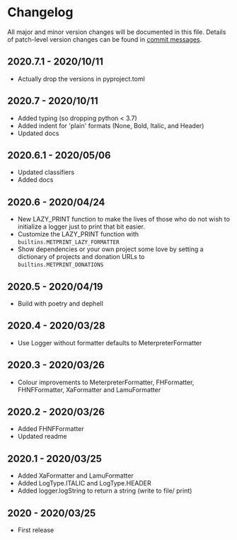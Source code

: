 # Changelog
All major and minor version changes will be documented in this file. Details of
patch-level version changes can be found in [commit messages](../../commits/master).

## 2020.7.1 - 2020/10/11
- Actually drop the versions in pyproject.toml

## 2020.7 - 2020/10/11
- Added typing (so dropping python < 3.7)
- Added indent for 'plain' formats (None, Bold, Italic, and Header)
- Updated docs

## 2020.6.1 - 2020/05/06
- Updated classifiers
- Added docs

## 2020.6 - 2020/04/24
- New LAZY_PRINT function to make the lives of those who do not wish to
initialize a logger just to print that bit easier.
- Customize the LAZY_PRINT function with `builtins.METPRINT_LAZY_FORMATTER`
- Show dependencies or your own project some love by setting a dictionary of
projects and donation URLs to `builtins.METPRINT_DONATIONS`

## 2020.5 - 2020/04/19
- Build with poetry and dephell

## 2020.4 - 2020/03/28
- Use Logger without formatter defaults to MeterpreterFormatter

## 2020.3 - 2020/03/26
- Colour improvements to MeterpreterFormatter, FHFormatter, FHNFFormatter,
XaFormatter and LamuFormatter

## 2020.2 - 2020/03/26
- Added FHNFFormatter
- Updated readme

## 2020.1 - 2020/03/25
- Added XaFormatter and LamuFormatter
- Added LogType.ITALIC and LogType.HEADER
- Added logger.logString to return a string (write to file/ print)

## 2020 - 2020/03/25
- First release

